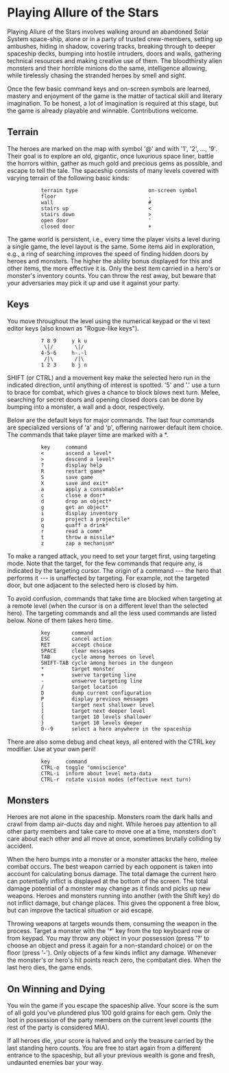 Playing Allure of the Stars
===========================

Playing Allure of the Stars involves walking around an abandoned
Solar System space-ship, alone or in a party of trusted crew-members,
setting up ambushes, hiding in shadow, covering tracks,
breaking through to deeper spaceship decks, bumping into
hostile intruders, doors and walls, gathering technical resources
and making creative use of them. The bloodthirsty alien monsters
and their horrible minions do the same, intelligence allowing,
while tirelessly chasing the stranded heroes by smell and sight.

Once the few basic command keys and on-screen symbols are learned,
mastery and enjoyment of the game is the matter of tactical skill
and literary imagination. To be honest, a lot of imagination is required
at this stage, but the game is already playable and winnable.
Contributions welcome.


Terrain
-------

The heroes are marked on the map with symbol '@' and with '1', '2', ..., '9'.
Their goal is to explore an old, gigantic, once luxurious space liner,
battle the horrors within, gather as much gold and precious gems
as possible, and escape to tell the tale. The spaceship consists
of many levels covered with varying terrain of the following basic kinds:

               terrain type                       on-screen symbol
               floor                              .
               wall                               #
               stairs up                          <
               stairs down                        >
               open door                          '
               closed door                        +

The game world is persistent, i.e., every time the player visits a level
during a single game, the level layout is the same. Some items
aid in exploration, e.g., a ring of searching improves the speed
of finding hidden doors by heroes and monsters. The higher the ability
bonus displayed for this and other items, the more effective it is.
Only the best item carried in a hero's or monster's inventory counts.
You can throw the rest away, but beware that your adversaries may pick it up
and use it against your party.


Keys
----

You move throughout the level using the numerical keypad or
the vi text editor keys (also known as "Rogue-like keys").

               7 8 9     y k u
                \|/       \|/
               4-5-6     h-.-l
                /|\       /|\
               1 2 3     b j n

SHIFT (or CTRL) and a movement key make the selected hero run in the indicated
direction, until anything of interest is spotted. '5' and '.' use a turn
to brace for combat, which gives a chance to block blows next turn.
Melee, searching for secret doors and opening closed doors can be done
by bumping into a monster, a wall and a door, respectively.

Below are the default keys for major commands. The last four commands
are specialized versions of 'a' and 'p', offering narrower default item choice.
The commands that take player time are marked with a *.

               key     command
               <       ascend a level*
               >       descend a level*
               ?       display help
               R       restart game*
               S       save game
               X       save and exit*
               a       apply a consumable*
               c       close a door*
               d       drop an object*
               g       get an object*
               i       display inventory
               p       project a projectile*
               q       quaff a drink*
               r       read a comm*
               t       throw a missile*
               z       zap a mechanism*

To make a ranged attack, you need to set your target first, using
targeting mode. Note that the target, for the few commands that require any,
is indicated by the targeting cursor. The origin of a command
--- the  hero that performs it --- is unaffected by targeting. For example,
not the targeted door, but one adjacent to the selected hero is closed by him.

To avoid confusion, commands that take time are blocked when targeting
at a remote level (when the cursor is on a different level
than the selected hero). The targeting commands and all the less used
commands are listed below. None of them takes hero time.

               key       command
               ESC       cancel action
               RET       accept choice
               SPACE     clear messages
               TAB       cycle among heroes on level
               SHIFT-TAB cycle among heroes in the dungeon
               *         target monster
               +         swerve targeting line
               -         unswerve targeting line
               /         target location
               D         dump current configuration
               P         display previous messages
               [         target next shallower level
               ]         target next deeper level
               {         target 10 levels shallower
               }         target 10 levels deeper
               0--9      select a hero anywhere in the spaceship

There are also some debug and cheat keys, all entered with the CTRL
key modifier. Use at your own peril!

               key     command
               CTRL-o  toggle "omniscience"
               CTRL-i  inform about level meta-data
               CTRL-r  rotate vision modes (effective next turn)


Monsters
--------

Heroes are not alone in the spaceship. Monsters roam the dark halls
and crawl from damp air-ducts day and night. While heroes pay attention
to all other party members and take care to move one at a time,
monsters don't care about each other and all move at once,
sometimes brutally colliding by accident.

When the hero bumps into a monster or a monster attacks the hero,
melee combat occurs. The best weapon carried by each opponent
is taken into account for calculating bonus damage. The total damage
the current hero can potentially inflict is displayed at the bottom
of the screen. The total damage potential of a monster may change
as it finds and picks up new weapons. Heroes and monsters running
into another (with the Shift key) do not inflict damage, but change places.
This gives the opponent a free blow, but can improve the tactical situation
or aid escape.

Throwing weapons at targets wounds them, consuming the weapon in the process.
Target a monster with the '*' key from the top keyboard row or from keypad.
You may throw any object in your possession (press '?' to choose
an object and press it again for a non-standard choice) or on the floor
(press '-'). Only objects of a few kinds inflict any damage.
Whenever the monster's or hero's hit points reach zero, the combatant dies.
When the last hero dies, the game ends.


On Winning and Dying
--------------------

You win the game if you escape the spaceship alive. Your score is
the sum of all gold you've plundered plus 100 gold grains for each gem.
Only the loot in possession of the party members on the current level
counts (the rest of the party is considered MIA).

If all heroes die, your score is halved and only the treasure carried
by the last standing hero counts. You are free to start again
from a different entrance to the spaceship, but all your previous wealth
is gone and fresh, undaunted enemies bar your way.
